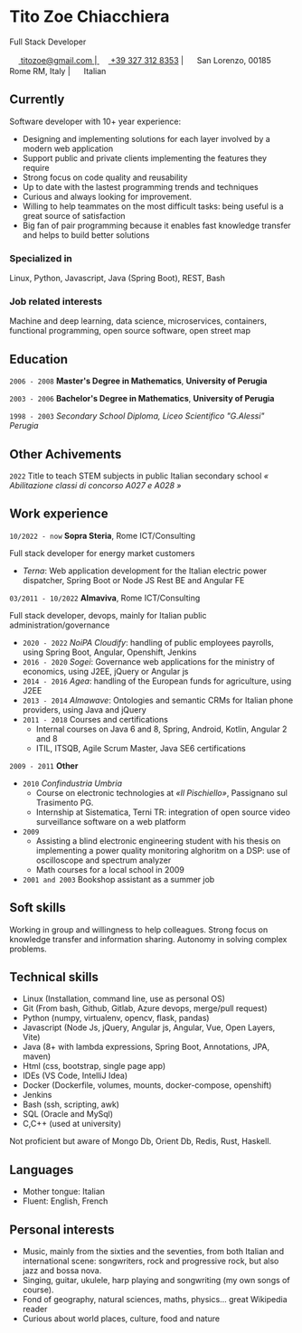 # Tito Zoe Chiacchiera

Full Stack Developer

<div id="webaddress">
<a href="mailto:titozoe@gmail.com">
  <img src="https://raw.githubusercontent.com/FortAwesome/Font-Awesome/6.x/svgs/solid/envelope.svg" width="16" height="16">
  titozoe@gmail.com
</a>
|<a href="tel:00393273128353">
  <img src="https://raw.githubusercontent.com/FortAwesome/Font-Awesome/6.x/svgs/solid/phone.svg" width="16" height="16">
  +39 327 312 8353</a>    
| <img src="https://raw.githubusercontent.com/FortAwesome/Font-Awesome/6.x/svgs/solid/house.svg" width="16" height="16">
  San Lorenzo, 00185 Rome RM, Italy   
| <img src="https://raw.githubusercontent.com/FortAwesome/Font-Awesome/6.x/svgs/solid/flag.svg" width="16" height="16">
  Italian 
  
</div>


## Currently

Software developer with 10+ year experience:
- Designing and implementing solutions for each layer involved by a modern web application
- Support public and private clients implementing the features they require
- Strong focus on code quality and reusability
- Up to date with the lastest programming trends and techniques 
- Curious and always looking for improvement.
- Willing to help teammates on the most difficult tasks: being useful is a great source of satisfaction
- Big fan of pair programming because it enables fast knowledge transfer and helps to build better solutions

### Specialized in

Linux, Python, Javascript, Java (Spring Boot), REST, Bash

### Job related interests

Machine and deep learning, data science, microservices, containers, functional programming, open source software, open street map

## Education

`2006 - 2008`
__Master's Degree in Mathematics__, __University of Perugia__

`2003 - 2006`
__Bachelor's Degree in Mathematics__, __University of Perugia__

`1998 - 2003`
_Secondary School Diploma, Liceo Scientifico "G.Alessi" Perugia_

## Other Achivements
`2022`
Title to teach STEM subjects in public Italian secondary school _« Abilitazione classi di concorso A027 e A028 »_ 

## Work experience

`10/2022 - now`
__Sopra Steria__, Rome ICT/Consulting

Full stack developer for energy market customers
- _Terna_: Web application development for the Italian electric power dispatcher, Spring Boot or Node JS Rest BE and Angular FE

`03/2011 - 10/2022`
__Almaviva__, Rome ICT/Consulting

Full stack developer, devops, mainly for Italian public administration/governance
- `2020 - 2022` _NoiPA Cloudify_: handling of public employees payrolls, using Spring Boot, Angular, Openshift, Jenkins
- `2016 - 2020` _Sogei_: Governance web applications for the  ministry of economics, using J2EE, jQuery or Angular js
- `2014 - 2016` _Agea_: handling of the European funds for agriculture, using J2EE 
- `2013 - 2014` _Almawave_: Ontologies and semantic CRMs for Italian phone providers, using  Java and jQuery
- `2011 - 2018` Courses and certifications
  - Internal courses on Java 6 and 8, Spring, Android, Kotlin, Angular 2 and 8
  - ITIL, ITSQB, Agile Scrum Master, Java SE6 certifications

`2009 - 2011`
__Other__
- `2010` _Confindustria Umbria_
  - Course on electronic technologies at _«Il Pischiello»_, Passignano sul Trasimento PG.
  - Internship at Sistematica, Terni TR: integration of open source video surveillance software on a web platform
- `2009` 
  - Assisting a blind electronic engineering student with his thesis on implementing a power quality monitoring alghoritm on a DSP: use of oscilloscope and spectrum analyzer
  - Math courses for a local school in 2009  
- `2001 and 2003` Bookshop assistant as a summer job

## Soft skills

Working in group and willingness to help colleagues. Strong focus on knowledge transfer and information sharing. 
Autonomy in solving complex problems.

## Technical skills

- Linux (Installation, command line, use as personal OS)
- Git (From bash, Github, Gitlab, Azure devops, merge/pull request)
- Python (numpy, virtualenv, opencv, flask, pandas)
- Javascript (Node Js, jQuery, Angular js, Angular, Vue, Open Layers, Vite)
- Java (8+ with lambda expressions, Spring Boot, Annotations, JPA, maven) 
- Html (css, bootstrap, single page app) 
- IDEs (VS Code, IntelliJ Idea)
- Docker (Dockerfile, volumes, mounts, docker-compose, openshift)
- Jenkins
- Bash (ssh, scripting, awk)
- SQL (Oracle and MySql)
- C,C++ (used at university)

Not proficient but aware of Mongo Db, Orient Db, Redis, Rust, Haskell.

## Languages

- Mother tongue: Italian
- Fluent: English, French

## Personal interests
- Music, mainly from the sixties and the seventies, from both Italian and international scene: 
songwriters, rock and progressive rock, but also jazz and bossa nova.
- Singing, guitar, ukulele, harp playing and songwriting (my own songs of course).
- Fond of geography, natural sciences, maths, physics... great Wikipedia reader
- Curious about world places, culture, food and nature
<!-- ### Footer
Last updated: December 2022 -->
